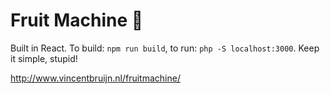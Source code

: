 # Fruit Machine 🍒

Built in React. To build: `npm run build`, to run: `php -S localhost:3000`. Keep it simple, stupid!

http://www.vincentbruijn.nl/fruitmachine/

